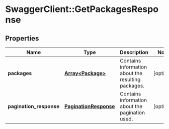 # SwaggerClient::GetPackagesResponse

## Properties
Name | Type | Description | Notes
------------ | ------------- | ------------- | -------------
**packages** | [**Array&lt;Package&gt;**](Package.md) | Contains information about the resulting packages. | [optional] 
**pagination_response** | [**PaginationResponse**](PaginationResponse.md) | Contains information about the pagination used. | [optional] 


